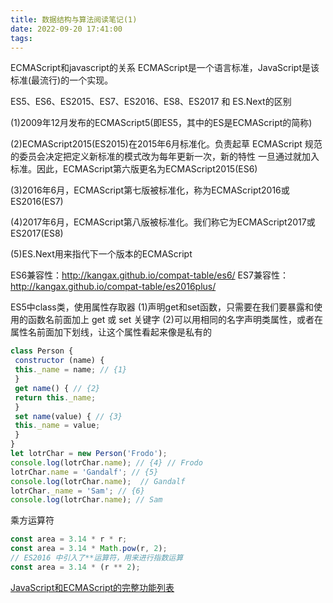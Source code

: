 ```yaml
---
title: 数据结构与算法阅读笔记(1)
date: 2022-09-20 17:41:00
tags:
---
```


ECMAScript和javascript的关系
ECMAScript是一个语言标准，JavaScript是该标准(最流行)的一个实现。

ES5、ES6、ES2015、ES7、ES2016、ES8、ES2017 和 ES.Next的区别

(1)2009年12月发布的ECMAScript5(即ES5，其中的ES是ECMAScript的简称)

(2)ECMAScript2015(ES2015)在2015年6月标准化。负责起草 ECMAScript 规范的委员会决定把定义新标准的模式改为每年更新一次，新的特性
一旦通过就加入标准。因此，ECMAScript第六版更名为ECMAScript2015(ES6)

(3)2016年6月，ECMAScript第七版被标准化，称为ECMAScript2016或ES2016(ES7)

(4)2017年6月，ECMAScript第八版被标准化。我们称它为ECMAScript2017或ES2017(ES8)

(5)ES.Next用来指代下一个版本的ECMAScript

ES6兼容性：http://kangax.github.io/compat-table/es6/
ES7兼容性：http://kangax.github.io/compat-table/es2016plus/

ES5中class类，使用属性存取器
(1)声明get和set函数，只需要在我们要暴露和使用的函数名前面加上 get 或 set 关键字
(2)可以用相同的名字声明类属性，或者在属性名前面加下划线，让这个属性看起来像是私有的
```javascript
class Person { 
 constructor (name) { 
 this._name = name; // {1} 
 } 
 get name() { // {2} 
 return this._name; 
 } 
 set name(value) { // {3} 
 this._name = value; 
 } 
} 
let lotrChar = new Person('Frodo'); 
console.log(lotrChar.name); // {4} // Frodo
lotrChar.name = 'Gandalf'; // {5} 
console.log(lotrChar.name);  // Gandalf
lotrChar._name = 'Sam'; // {6} 
console.log(lotrChar.name); // Sam
```

乘方运算符
```javascript
const area = 3.14 * r * r; 
const area = 3.14 * Math.pow(r, 2); 
// ES2016 中引入了**运算符，用来进行指数运算
const area = 3.14 * (r ** 2);
```

[JavaScript和ECMAScript的完整功能列表](https://developer.mozilla.org/zh-CN/docs/Web/JavaScript)